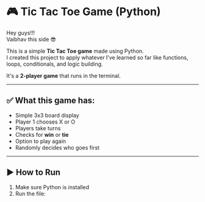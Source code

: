 # 🎮 Tic Tac Toe Game (Python)

Hey guys!!!  
Vaibhav this side 😎

This is a simple **Tic Tac Toe game** made using Python.  
I created this project to apply whatever I’ve learned so far like functions, loops, conditionals, and logic building.

It's a **2-player game** that runs in the terminal.

---

## ✅ What this game has:

- Simple 3x3 board display
- Player 1 chooses X or O
- Players take turns
- Checks for **win** or **tie**
- Option to play again
- Randomly decides who goes first

---

## ▶️ How to Run

1. Make sure Python is installed
2. Run the file:
